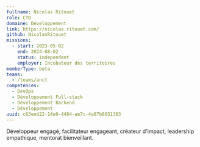 ```yaml
---
fullname: Nicolas Ritouet
role: CTO
domaine: Développement
link: https://nicolas.ritouet.com/
github: NicolasRitouet
missions:
  - start: 2023-05-02
    end: 2024-08-02
    status: independent
    employer: Incubateur des territoires
memberType: beta
teams:
  - /teams/anct
competences:
  - DevOps
  - Développement Full-stack
  - Développement Backend
  - Développement
uuid: c63eed22-14e0-4484-ae7c-4a07b8651303
---
```

Développeur engagé, facilitateur engageant, créateur d'impact, leadership empathique, mentorat bienveillant.
